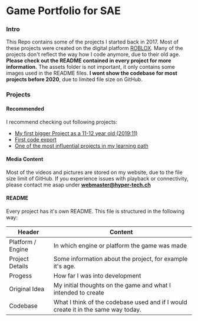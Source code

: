 # Game Portfolio for SAE
### Intro
This Repo contains some of the projects I started back in 2017. Most of these projects were created on the digital platform [ROBLOX](https://create.roblox.com/). Many of the projects don't reflect the way how I code anymore, due to their old age. **Please check out the README contained in every project for more information.** The assets folder is not important, it only contains some images used in the README files. **I wont show the codebase for most projects before 2020**, due to limited file size on GitHub.

### Projects

#### Recommended
I recommend checking out following projects:
- [My first bigger Project as a 11-12 year old (2019:11)](/projects/2019/11%20Innovation%20Spaceship/)
- [First code export](/projects/2019/12%20Dungeon%20Explorer/)
- [One of the most influential projects in my learning path](/projects/2020/13%20Factory%20Tycoon/)

#### Media Content
Most of the videos and pictures are stored on my website, due to the file size limit of GitHub. If you experience issues with playback or connectivity, please contact me asap under **webmaster@hyper-tech.ch**

#### README
Every project has it's own README. This file is structured in the following way:

Header  | Content
------- | -------
Platform / Engine | In which engine or platform the game was made
Project Details | Some information about the project, for example it's age.
Progess | How far I was into development
Original Idea | My initial thoughts on the game and what I intended to create
Codebase | What I think of the codebase used and if I would create it in the same way today.